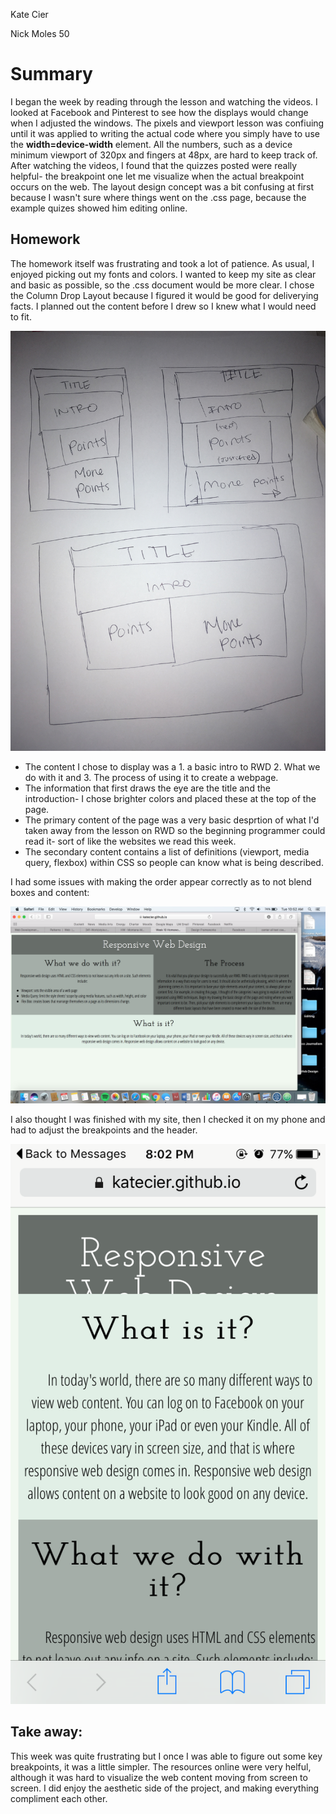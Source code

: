 Kate Cier
<p>Nick Moles 50<p>

# Summary
I began the week by reading through the lesson and watching the videos.  I looked at Facebook and Pinterest to see how the displays would change when I adjusted the windows. The pixels and viewport lesson was confiuing until it was applied to writing the actual code where you simply have to use the <b>width=device-width</b> element. All the numbers, such as a device minimum viewport of 320px and fingers at 48px, are hard to keep track of.  After watching the videos, I found that the quizzes posted were really helpful- the breakpoint one let me visualize when the actual breakpoint occurs on the web.  The layout design concept was a bit confusing at first because I wasn't sure where things went on the .css page, because the example quizes showed him editing online.

## Homework
The homework itself was frustrating and took a lot of patience.  As usual, I enjoyed picking out my fonts and colors.  I wanted to keep my site as clear and basic as possible, so the .css document would be more clear.  I chose the Column Drop Layout because I figured it would be good for deliverying facts.  I planned out the content before I drew so I knew what I would need to fit.

![Image](images/design.jpeg)
* The content I chose to display was a 1. a basic intro to RWD 2. What we do with it and 3. The process of using it to create a webpage.
* The information that first draws the eye are the title and the introduction- I chose brighter colors and placed these at the top of the page.
* The primary content of the page was a very basic desprtion of what I'd taken away from the lesson on RWD so the beginning programmer could read it- sort of like the websites we read this week.
* The secondary content contains a list of definitions (viewport, media query, flexbox) within CSS so people can know what is being described.

I had some issues with making the order appear correctly as to not blend boxes and content:

![Image](images/computer.png)

I also thought I was finished with my site, then I checked it on my phone and had to adjust the breakpoints and the header.

![Image](images/phone.png)

## Take away:
This week was quite frustrating but I once I was able to figure out some key breakpoints, it was a little simpler.  The resources online were very helful, although it was hard to visualize the web content moving from screen to screen.  I did enjoy the aesthetic side of the project, and making everything compliment each other. 
